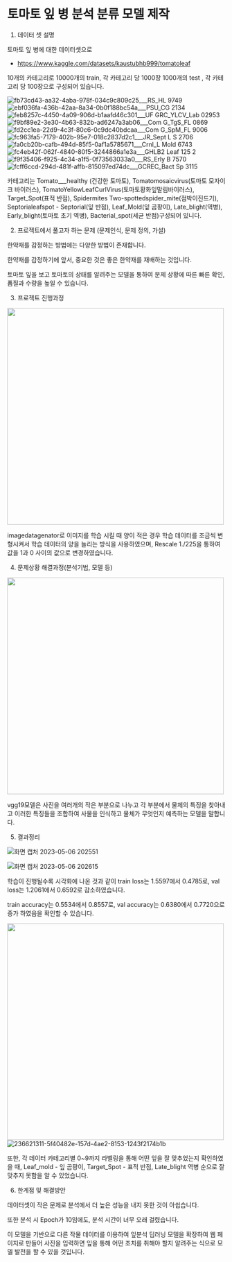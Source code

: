 # 토마토 잎 병 분석 분류 모델 제작

1. 데이터 셋 설명  

토마토 잎 병에 대한 데이터셋으로
- https://www.kaggle.com/datasets/kaustubhb999/tomatoleaf

10개의 카테고리로 10000개의 train, 각 카테고리 당 1000장
1000개의 test , 각 카테고리 당 100장으로 구성되어 있습니다. 

![fb73cd43-aa32-4aba-978f-034c9c809c25___RS_HL 9749](https://github.com/yoon0309/Development_of_a_classification_model_for_analyzing_tomato_leaf_diseases/assets/102473586/8d55aa5a-3801-42d7-8aff-b36600834f50) ![ebf036fa-436b-42aa-8a34-0b0f188bc54a___PSU_CG 2134](https://github.com/yoon0309/Development_of_a_classification_model_for_analyzing_tomato_leaf_diseases/assets/102473586/93d30742-0937-4d22-86cd-9b899025084e)![feb8257c-4450-4a09-906d-b1aafd46c301___UF GRC_YLCV_Lab 02953](https://github.com/yoon0309/Development_of_a_classification_model_for_analyzing_tomato_leaf_diseases/assets/102473586/6b5e4248-6bc1-4fe8-adda-b4a63d3e4055)![f9bf89e2-3e30-4b63-832b-ad6247a3ab06___Com G_TgS_FL 0869](https://github.com/yoon0309/Development_of_a_classification_model_for_analyzing_tomato_leaf_diseases/assets/102473586/5b9db9bb-9b9f-46e7-89cc-10f81033269e)![fd2cc1ea-22d9-4c3f-80c6-0c9dc40bdcaa___Com G_SpM_FL 9006](https://github.com/yoon0309/Development_of_a_classification_model_for_analyzing_tomato_leaf_diseases/assets/102473586/c6403340-ebd7-4a73-9148-b9d22aff30c3)![fc963fa5-7179-402b-95e7-018c2837d2c1___JR_Sept L S 2706](https://github.com/yoon0309/Development_of_a_classification_model_for_analyzing_tomato_leaf_diseases/assets/102473586/2705b630-4729-4a45-b302-586f3a0b798e)![fa0cb20b-cafb-494d-85f5-0af1a5785671___Crnl_L Mold 6743](https://github.com/yoon0309/Development_of_a_classification_model_for_analyzing_tomato_leaf_diseases/assets/102473586/4df16635-5e4b-4104-93ed-a713e89907f5)![fc4eb42f-062f-4840-80f5-3244866a1e3a___GHLB2 Leaf 125 2](https://github.com/yoon0309/Development_of_a_classification_model_for_analyzing_tomato_leaf_diseases/assets/102473586/cf44b64a-d09b-4e1f-bc9f-27d2d277b4d1)![f9f35406-f925-4c34-a1f5-0f73563033a0___RS_Erly B 7570](https://github.com/yoon0309/Development_of_a_classification_model_for_analyzing_tomato_leaf_diseases/assets/102473586/a504f555-cf60-42c3-8948-1c08f8814226)![fcff6ccd-294d-481f-affb-815097ed74dc___GCREC_Bact Sp 3115](https://github.com/yoon0309/Development_of_a_classification_model_for_analyzing_tomato_leaf_diseases/assets/102473586/75e82156-bc5d-42e8-903e-14c533c790bb)


카테고리는 Tomato___healthy (건강한 토마토),  Tomatomosaicvirus(토마토 모자이크 바이러스),   TomatoYellowLeafCurlVirus(토마토황화잎말림바이러스), Target_Spot(표적 반점),  Spidermites Two-spottedspider_mite(점박이진드기),  Septorialeafspot - Septorial(잎 반점),   Leaf_Mold(잎 곰팡이),  Late_blight(역병),  Early_blight(토마토 초기 역병),   Bacterial_spot(세균 반점)구성되어 있니다. 

2. 프로젝트에서 풀고자 하는 문제 (문제인식, 문제 정의, 가설)

한약재를 감정하는 방법에는 다양한 방법이 존재합니다.  

한약재를 감정하기에 앞서, 중요한 것은 좋은 한약재를 재배하는 것입니다. 

토마토 잎을 보고 토마토의 상태를 알려주는 모델을 통하여 문제 상황에 따른 빠른 확인, 품질과 수량을 높일 수 있습니다. 

3. 프로젝트 진행과정 


<img width="500" src="https://user-images.githubusercontent.com/102473586/236621189-b0aa897d-8123-4512-b554-eaf06e738ad4.jpg"> 

imagedatagenator로 이미지를 학습 시킬 때 양이 적은 경우 학습 데이터를 조금씩 변형시켜서 학습 데이터의 양을 늘리는 방식을 사용하였으며, Rescale 1./225을 통하여 값을 1과 0 사이의 값으로 변경하였습니다.  

4. 문제상황 해결과정(분석기법, 모델 등)

<img width="500" src="https://user-images.githubusercontent.com/102473586/236621234-a6f84602-85c8-4826-82f5-e94366f54fd3.png"> 

vgg19모델은 사진을 여러개의 작은 부분으로 나누고 각 부분에서 물체의 특징을 찾아내고 이러한 특징들을 조합하여 사물을 인식하고 물체가 무엇인지 예측하는 모델을 말합니다.  

5. 결과정리 


![화면 캡처 2023-05-06 202551](https://user-images.githubusercontent.com/102473586/236621299-edb81880-df2b-4303-9b33-2b7abc365409.jpg)

![화면 캡처 2023-05-06 202615](https://user-images.githubusercontent.com/102473586/236621301-58d4b19b-7e81-49c2-b2fd-f7b2edfe3d61.jpg)


학습이 진행될수록 시각화에 나온 것과 같이 train loss는 1.5597에서 0.4785로, val loss는 1.2061에서 0.6592로 감소하였습니다.

train accuracy는 0.5534에서 0.8557로, val accuracy는 0.6380에서 0.7720으로 증가 하였음을 확인할 수 있습니다.   

<img width="500" src="https://user-images.githubusercontent.com/102473586/236621203-c252d99c-659c-432e-b28c-5f0e45fe33f1.jpg">![236621311-5f40482e-157d-4ae2-8153-1243f2174b1b](https://github.com/yoon0309/Development_of_a_classification_model_for_analyzing_tomato_leaf_diseases/assets/102473586/ff33c944-3def-4482-8770-20738999c3a0)


또한,  각 데이터 카테고리별 0~9까지 라벨링을 통해 어떤 잎을 잘 맞추었는지 확인하였을 때, Leaf_mold - 잎 곰팡이, Target_Spot - 표적 반점, Late_blight 역병 순으로 잘 맞추지 못함을 알 수 있었습니다.

6. 한계점 및 해결방안 

데이터셋이 작은 문제로 분석에서 더 높은 성능을 내지 못한 것이 아쉽습니다.

또한 분석 시 Epoch가 10임에도, 분석 시간이 너무 오래 걸렸습니다.

이 모델을 기반으로 다른 작물 데이터를 이용하여 잎분석 딥러닝 모델을 확장하여 웹 페이지로 만들어 사진을 입력하면 잎을 통해 어떤 조치를 취해야 할지 알려주는 식으로 모델 발전을 할 수 있을 것입니다.
